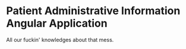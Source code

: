 # Patient Administrative Information Angular Application

All our fuckin' knowledges about that mess.